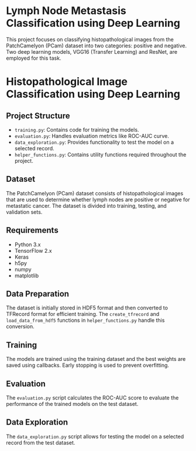 # Lymph Node Metastasis Classification using Deep Learning
This project focuses on classifying histopathological images from the PatchCamelyon (PCam) dataset into two categories: positive and negative. Two deep learning models, VGG16 (Transfer Learning) and ResNet, are employed for this task.

# Histopathological Image Classification using Deep Learning


## Project Structure

- `training.py`: Contains code for training the models.
- `evaluation.py`: Handles evaluation metrics like ROC-AUC curve.
- `data_exploration.py`: Provides functionality to test the model on a selected record.
- `helper_functions.py`: Contains utility functions required throughout the project.

## Dataset

The PatchCamelyon (PCam) dataset consists of histopathological images that are used to determine whether lymph nodes are positive or negative for metastatic cancer. The dataset is divided into training, testing, and validation sets.

## Requirements
- Python 3.x
- TensorFlow 2.x
- Keras
- h5py
- numpy
- matplotlib

## Data Preparation

The dataset is initially stored in HDF5 format and then converted to TFRecord format for efficient training. The `create_tfrecord` and `load_data_from_hdf5` functions in `helper_functions.py` handle this conversion.

## Training

The models are trained using the training dataset and the best weights are saved using callbacks. Early stopping is used to prevent overfitting.

## Evaluation

The `evaluation.py` script calculates the ROC-AUC score to evaluate the performance of the trained models on the test dataset.

## Data Exploration

The `data_exploration.py` script allows for testing the model on a selected record from the test dataset.
